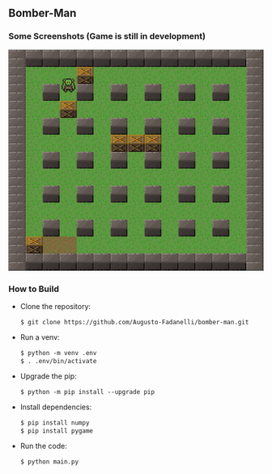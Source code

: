 ## Bomber-Man

### Some Screenshots (Game is still in development)

![Bomber-man classic theme](/screenshots/classic_rodolfo.png "Bomber Classic Rodolfo")

### How to Build
  * Clone the repository:
    ````
    $ git clone https://github.com/Augusto-Fadanelli/bomber-man.git
    ````

  * Run a venv:
    ````
    $ python -m venv .env
    $ . .env/bin/activate
    ````

  * Upgrade the pip:
    ````
    $ python -m pip install --upgrade pip
    ````

  * Install dependencies:
    ````
    $ pip install numpy
    $ pip install pygame
    ````

  * Run the code:
    ````
    $ python main.py
    ````
